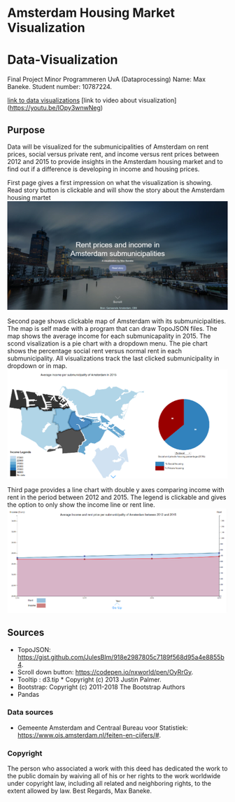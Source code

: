 # Amsterdam Housing Market Visualization

# Data-Visualization
Final Project Minor Programmeren UvA (Dataprocessing)
Name: Max Baneke.
Student number: 10787224.

[link to data visualizations](https://MaxB4.github.io/Data-Visualization/Scripts/HTML/index.html)
[link to video about visualization] (https://youtu.be/IOpy3wnwNeg)

## Purpose
Data will be visualized for the submunicipalities of Amsterdam on rent prices, social versus private rent, and income versus rent prices between 2012 and 2015 to provide insights in the Amsterdam housing market and to find out if a difference is developing in income and housing prices.

First page gives a first impression on what the visualization is showing. Read story button is clickable and will show the story about the Amsterdam housing martet
![section1](/doc/section1.png)

Second page shows clickable map of Amsterdam with its submunicipalities. The map is self made with a program that can draw TopoJSON files. The map shows the average income for each submunicapality in 2015. The scond visalization is a pie chart with a dropdown menu. The pie chart shows the percentage social rent versus normal rent in each submunicipality. All visualizations track the last clicked submunicipality in dropdown or in map.
![section2](/doc/section2.png)

Third page provides a line chart with double y axes comparing income with rent in the period between 2012 and 2015. The legend is clickable and gives the option to only show the income line or rent line.
![section3](/doc/section3.png)

## Sources
- TopoJSON: https://gist.github.com/JulesBlm/918e2987805c7189f568d95a4e8855b4.
- Scroll down button: https://codepen.io/nxworld/pen/OyRrGy.
- Tooltip : d3.tip * Copyright (c) 2013 Justin Palmer.
- Bootstrap: Copyright (c) 2011-2018 The Bootstrap Authors
- Pandas

### Data sources
- Gemeente Amsterdam and Centraal Bureau voor Statistiek: https://www.ois.amsterdam.nl/feiten-en-cijfers/#.

### Copyright
The person who associated a work with this deed has dedicated the work to the public domain by waiving all of his or her rights to the work worldwide under copyright law, including all related and neighboring rights, to the extent allowed by law.
Best Regards, Max Baneke.
